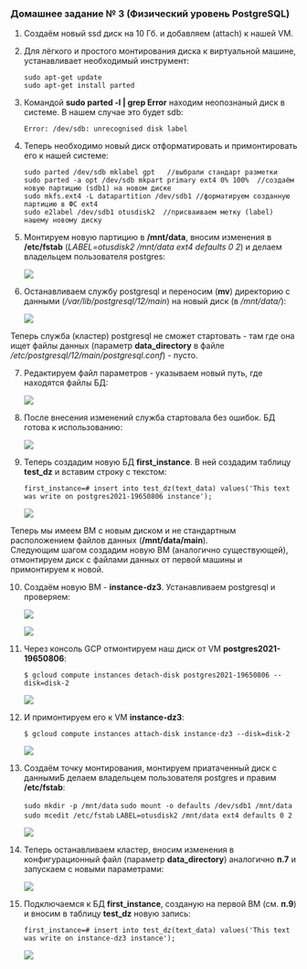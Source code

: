 ### Домашнее задание № 3 (Физический уровень PostgreSQL)

1. Создаём новый ssd диск на 10 Гб. и добавляем (attach) к нашей VM.

2. Для лёгкого и простого монтирования диска к виртуальной машине, устанавливает необходимый инструмент:  
	
	`sudo apt-get update`  
	`sudo apt-get install parted`  

3. Командой <b>sudo parted -l | grep Error</b> находим неопознаный диск в системе. В нашем случае это будет sdb:  
	
	`Error: /dev/sdb: unrecognised disk label`

4. Теперь необходимо новый диск отформатировать и примонтировать его к нашей системе:  
	
	`sudo parted /dev/sdb mklabel gpt   //выбрали стандарт разметки`  
	`sudo parted -a opt /dev/sdb mkpart primary ext4 0% 100%  //создаём новую партицию (sdb1) на новом диске`  
	`sudo mkfs.ext4 -L datapartition /dev/sdb1 //форматируем созданную партицию в ФС ext4`  
	`sudo e2label /dev/sdb1 otusdisk2  //присваиваем метку (label) нашему новому диску`  

5. Монтируем новую партицию в <b>/mnt/data</b>, вносим изменения в <b>/etc/fstab</b> (<i>LABEL=otusdisk2 /mnt/data ext4 defaults 0 2</i>) и делаем владельцем пользователя postgres:  
	
	![](pics/dz3/1_mount_disk.PNG)

6. Останавливаем службу postgresql и переносим (<b>mv</b>) директорию с данными (<i>/var/lib/postgresql/12/main</i>) на новый диск (в <i>/mnt/data/</i>):  
	
	![](pics/dz3/2_stop_DB.PNG)
	
Теперь служба (кластер) postgresql не сможет стартовать - там где она ищет файлы данных (параметр <b>data_directory</b> в файле <i>/etc/postgresql/12/main/postgresql.conf</i>) - пусто.

7. Редактируем файл параметров - указываем новый путь, где находятся файлы БД:  
	
	![](pics/dz3/3_change_path_datafiles.PNG)

8. После внесения изменений служба стартовала без ошибок. БД готова к использованию:  
	
	![](pics/dz3/4_start_DB.PNG)
	
9. Теперь создадим новую БД <b>first_instance</b>. В ней создадим таблицу <b>test_dz</b> и вставим строку с текстом:  
	
	`first_instance=# insert into test_dz(text_data) values('This text was write on postgres2021-19650806 instance');`
	
	![](pics/dz3/6_create_DB_ins1.PNG) 

Теперь мы имеем ВМ с новым диском и не стандартным расположением файлов данных (<b>/mnt/data/main</b>).  
Следующим шагом создадим новую ВМ (аналогично существующей), отмонтируем диск с файлами данных от первой машины и примонтируем к новой.

10. Создаём новую ВМ - <b>instance-dz3</b>. Устанавливаем postgresql и проверяем:  
	
	![](pics/dz3/7_create_new_VM.PNG)
	
	![](pics/dz3/7_1_install_PG_new_VM.PNG)
	
11. Через консоль GCP отмонтируем наш диск от VM <b>postgres2021-19650806</b>:  
	
	`$ gcloud compute instances detach-disk postgres2021-19650806 --disk=disk-2`
	
	![](pics/dz3/8_detach_disk_VM1.PNG)
	
12. И примонтируем его к VM <b>instance-dz3</b>:  
	
	`$ gcloud compute instances attach-disk instance-dz3 --disk=disk-2`
	
	![](pics/dz3/9_atachch_disk_VM2.PNG)

13. Создаём точку монтирования, монтируем приатаченный диск с даннымиБ делаем владельцем пользователя postgres и правим <b>/etc/fstab</b>:
	
	`sudo mkdir -p /mnt/data`
	`sudo mount -o defaults /dev/sdb1 /mnt/data`
	`sudo mcedit /etc/fstab`
	`LABEL=otusdisk2 /mnt/data ext4 defaults 0 2`
	
	![](pics/dz3/91_mount_disk_VM2.PNG)
	
14. Теперь останавливаем кластер, вносим изменения в конфигурационный файл (параметр <b>data_directory</b>) аналогично <b>п.7</b> и запускаем с новыми параметрами:
	
	![](pics/dz3/92_change_data_directory_VM2.PNG)
	
15. Подключаемся к БД <b>first_instance</b>, созданую на первой ВМ (см. <b>п.9</b>) и вносим в таблицу <b>test_dz</b> новую запись:
	
	`first_instance=# insert into test_dz(text_data) values('This text was write on instance-dz3 instance');`
	
	![](pics/dz3/93_insert_row_VM2.PNG)
